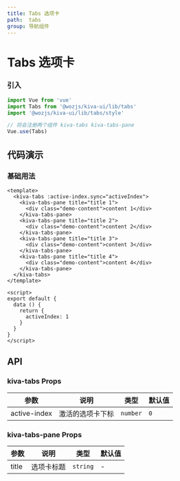 ```yaml
---
title: Tabs 选项卡
path:  tabs
group: 导航组件
---
```


# Tabs 选项卡


### 引入

```js
import Vue from 'vue'
import Tabs from '@wozjs/kiva-ui/lib/tabs'
import '@wozjs/kiva-ui/lib/tabs/style'

// 将会注册两个组件 kiva-tabs kiva-tabs-pane
Vue.use(Tabs)
```

## 代码演示

### 基础用法

```vue
<template>
  <kiva-tabs :active-index.sync="activeIndex">
    <kiva-tabs-pane title="title 1">
      <div class="demo-content">content 1</div>
    </kiva-tabs-pane>
    <kiva-tabs-pane title="title 2">
      <div class="demo-content">content 2</div>
    </kiva-tabs-pane>
    <kiva-tabs-pane title="title 3">
      <div class="demo-content">content 3</div>
    </kiva-tabs-pane>
    <kiva-tabs-pane title="title 4">
      <div class="demo-content">content 4</div>
    </kiva-tabs-pane>
  </kiva-tabs>
</template>

<script>
export default {
  data () {
    return {
      activeIndex: 1
    }
  }
}
</script>

```

## API

### kiva-tabs Props

|参数|说明|类型|默认值|
|----|---|----|-----|
|active-index|激活的选项卡下标|`number`|`0`|

### kiva-tabs-pane Props

|参数|说明|类型|默认值|
|----|---|----|-----|
|title|选项卡标题|`string`|-|
